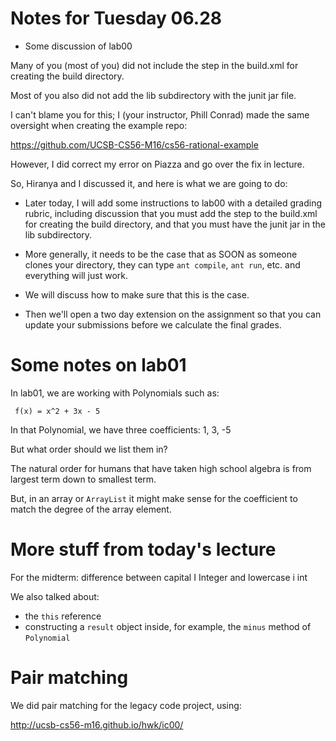 # Notes for Tuesday 06.28

* Some discussion of lab00

Many of you (most of you) did not include the step in the build.xml
for creating the build directory.

Most of you also did not add the lib subdirectory with the junit jar file.

I can't blame you for this; I (your instructor, Phill Conrad) made the
same oversight when creating the example repo:

https://github.com/UCSB-CS56-M16/cs56-rational-example

However, I did correct my error on Piazza and go over the fix in lecture.

So, Hiranya and I discussed it, and here is what we are going to do:

* Later today, I will add some instructions to lab00 with
  a detailed grading rubric, including discussion that you must
  add the step to the build.xml for creating the build directory,
  and that you must have the junit jar in the lib subdirectory.

* More generally, it needs to be the case that as SOON as someone
  clones your directory, they can type `ant compile`, `ant run`, etc.
  and everything will just work.

* We will discuss how to make sure that this is the case.

* Then we'll open a two day extension on the assignment so that you
  can update your submissions before we calculate the final grades.

# Some notes on lab01

In lab01, we are working with Polynomials such as:

```
 f(x) = x^2 + 3x - 5
```

In that Polynomial, we have three coefficients: 1, 3, -5

But what order should we list them in?

The natural order for humans that have taken high school algebra is from
largest term down to smallest term.  

But, in an array or `ArrayList` it might make sense for the coefficient to
match the degree of the array element.


# More stuff from today's lecture

For the midterm: difference between capital I Integer and lowercase i int


We also talked about:

* the `this` reference
* constructing a `result` object inside, for example, the `minus` method
of `Polynomial`

# Pair matching

We did pair matching for the legacy code project, using:

http://ucsb-cs56-m16.github.io/hwk/ic00/


